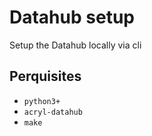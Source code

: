 # Datahub setup

Setup the Datahub locally via cli

## Perquisites

- `python3+`
- `acryl-datahub`
- `make`
